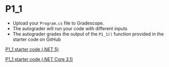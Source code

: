 # P1_1

* Upload your `Program.cs` file to Gradescope. 
* The autograder will run your code with different inputs 
* The autograder grades the output of the `P1_1()` function provided in the starter code on GitHub

<!-- %20 is url encoding for spaces -->
[P1_1 starter code (.NET 5)](./.NET%205.0/Program.cs)

[P1_1 starter code (.NET Core 3.1)](./.NET%20Core%203.1/Program.cs)
